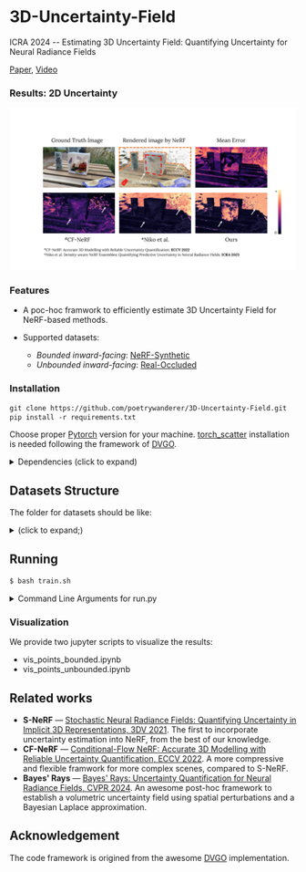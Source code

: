 # 3D-Uncertainty-Field
ICRA 2024 -- Estimating 3D Uncertainty Field: Quantifying Uncertainty for Neural Radiance Fields

[Paper](https://arxiv.org/abs/2311.01815), [Video]()

### Results: 2D Uncertainty

<img src="https://github.com/poetrywanderer/3D-Uncertainty-Field/blob/main/assets/2d_uncertainty.png" width="1000">

### Features

- A poc-hoc framwork to efficiently estimate 3D Uncertainty Field for NeRF-based methods. 

- Supported datasets:
    - *Bounded inward-facing*: [NeRF-Synthetic](https://drive.google.com/drive/folders/128yBriW1IG_3NJ5Rp7APSTZsJqdJdfc1)
    - *Unbounded inward-facing*: [Real-Occluded](https://drive.google.com/drive/folders/1jGYoA2JwNYAo0vLrKa_0DZ9KiUy4PRKB?usp=sharing)

### Installation
```
git clone https://github.com/poetrywanderer/3D-Uncertainty-Field.git
pip install -r requirements.txt
```
Choose proper [Pytorch](https://pytorch.org/) version for your machine. [torch_scatter](https://github.com/rusty1s/pytorch_scatter) installation is needed following the framework of [DVGO](https://github.com/sunset1995/DirectVoxGO). 

<details>
  <summary> Dependencies (click to expand) </summary>

  - `PyTorch`, `numpy`, `torch_scatter`: main computation.
  - `scipy`, `lpips`: SSIM and LPIPS evaluation.
  - `tqdm`: progress bar.
  - `mmengine`: config system. Note that `mmcv` is not valid for recent enrionments.
  - `opencv-python`: image processing.
  - `imageio`, `imageio-ffmpeg`: images and videos I/O.
  - `Ninja`: to build the newly implemented torch extention just-in-time.
  - `einops`: torch tensor shaping with pretty api.
  - `torch_efficient_distloss`: O(N) realization for the distortion loss.
</details>


## Datasets Structure

The folder for datasets should be like:
<details>
  <summary> (click to expand;) </summary>

    Data
    ├── nerf_synthetic     # Link: https://drive.google.com/drive/folders/128yBriW1IG_3NJ5Rp7APSTZsJqdJdfc1
    │   └── [chair|drums|hotdog|lego|materials]
    │       ├── [train|val|test]
    │       │   └── r_*.png
    │       └── transforms_[train|val|test].json
    │
    ├── Real-Occluded             # Link: 
    │   └── [indoor1|indoor2|outdoor1|outdoor2]
    │       ├── poses_bounds.npy
    │       └── [images_2|images_4]
    │
</details>


## Running

```bash
$ bash train.sh
```
<details>
  <summary> Command Line Arguments for run.py </summary>

  - --config: the scene configs, eg. `configs/nerf/lego.py`
  - --render_test: render test set
  - --render_train: render train set
  - --eval_ssim: evaluate metric SSIM
  - --eval_ause: evaluate metric ause
  - --eval_lpips_alex: evaluate metric LPIPS
  - --eval_lpips_vgg: evaluate metric LPIPS
  - --update_uncertainty_fine: update the estimated uncertainty field after training
  - --export_bbox_and_cams_only: Used to inspect the camera and the allocated BBox
  - --export_coarse_only: Used to inspect the learned geometry after coarse optimization.
  - --export_fine_only: Used to inspect the learned geometry after fine optimization.

</details>

### Visualization

We provide two jupyter scripts to visualize the results:
- vis_points_bounded.ipynb
- vis_points_unbounded.ipynb

## Related works
- **S-NeRF** — [Stochastic Neural Radiance Fields: Quantifying Uncertainty in Implicit 3D Representations, 3DV 2021](https://arxiv.org/abs/2109.02123). The first to incorporate uncertainty estimation into NeRF, from the best of our knowledge.
- **CF-NeRF** — [Conditional-Flow NeRF: Accurate 3D Modelling with Reliable Uncertainty Quantification, ECCV 2022](https://arxiv.org/abs/2203.10192). A more compressive and flexible framwork for more complex scenes, compared to S-NeRF. 
- **Bayes' Rays** — [Bayes' Rays: Uncertainty Quantification for Neural Radiance Fields, CVPR 2024](https://bayesrays.github.io/). An awesome post-hoc framework to establish a volumetric uncertainty field using spatial perturbations and a Bayesian Laplace approximation. 

## Acknowledgement

The code framework is origined from the awesome [DVGO](https://github.com/sunset1995/DirectVoxGO) implementation. 
